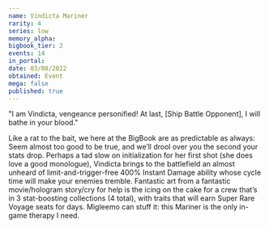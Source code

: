 ```yaml
---
name: Vindicta Mariner
rarity: 4
series: low
memory_alpha:
bigbook_tier: 2
events: 14
in_portal:
date: 03/08/2022
obtained: Event
mega: false
published: true
---
```


"I am Vindicta, vengeance personified! At last, [Ship Battle Opponent], I will bathe in your blood."

Like a rat to the bait, we here at the BigBook are as predictable as always: Seem almost too good to be true, and we’ll drool over you the second your stats drop. Perhaps a tad slow on initialization for her first shot (she does love a good monologue), Vindicta brings to the battlefield an almost unheard of limit-and-trigger-free 400% Instant Damage ability whose cycle time will make your enemies tremble. Fantastic art from a fantastic movie/hologram story/cry for help is the icing on the cake for a crew that’s in 3 stat-boosting collections (4 total), with traits that will earn Super Rare Voyage seats for days. Migleemo can stuff it: this Mariner is the only in-game therapy I need.
